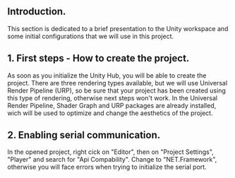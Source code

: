 ## Introduction.

This section is dedicated to a brief presentation to the Unity workspace and some initial configurations that we will use in this project.

## 1. First steps - How to create the project.

As soon as you initialize the Unity Hub, you will be able to create the project. There are three rendering types available, but we will use Universal Render Pipeline (URP), so be sure that your project has been created using this type of rendering, otherwise next steps won't work. In the Universal Render Pipeline, Shader Graph and URP packages are already installed, wich will be used to optimize and change the aesthetics of the project.

## 2. Enabling serial communication.

In the opened project, right cick on "Editor", then on "Project Settings", "Player" and search for "Api Compability". Change to "NET.Framework", otherwise you will face errors when trying to initialize the serial port.